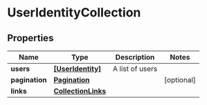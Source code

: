 # UserIdentityCollection

## Properties

Name | Type | Description | Notes
------------ | ------------- | ------------- | -------------
**users** | [**[UserIdentity]**](UserIdentity.md) | A list of users | 
**pagination** | [**Pagination**](Pagination.md) |  | [optional] 
**links** | [**CollectionLinks**](CollectionLinks.md) |  | 


